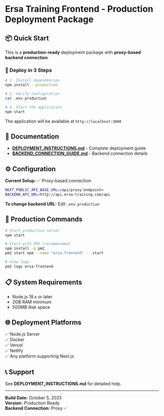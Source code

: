 # Ersa Training Frontend - Production Deployment Package

## 📦 Quick Start

This is a **production-ready** deployment package with **proxy-based backend connection**.

### 🚀 Deploy in 3 Steps

```bash
# 1. Install dependencies
npm install --production

# 2. Verify configuration
cat .env.production

# 3. Start the application
npm start
```

The application will be available at `http://localhost:3000`

## 📖 Documentation

- **[DEPLOYMENT_INSTRUCTIONS.md](./DEPLOYMENT_INSTRUCTIONS.md)** - Complete deployment guide
- **[BACKEND_CONNECTION_GUIDE.md](./BACKEND_CONNECTION_GUIDE.md)** - Backend connection details

## ⚙️ Configuration

**Current Setup:** ✅ Proxy-based connection

```bash
NEXT_PUBLIC_API_BASE_URL=/api/proxy?endpoint=
BACKEND_API_URL=http://api.ersa-training.com/api
```

**To change backend URL:** Edit `.env.production`

## 🔧 Production Commands

```bash
# Start production server
npm start

# Start with PM2 (recommended)
npm install -g pm2
pm2 start npm --name "ersa-frontend" -- start

# View logs
pm2 logs ersa-frontend
```

## 📋 System Requirements

- Node.js 18.x or later
- 2GB RAM minimum
- 500MB disk space

## 🌐 Deployment Platforms

✅ Node.js Server  
✅ Docker  
✅ Vercel  
✅ Netlify  
✅ Any platform supporting Next.js

## 📞 Support

See **DEPLOYMENT_INSTRUCTIONS.md** for detailed help.

---

**Build Date:** October 5, 2025  
**Version:** Production Ready  
**Backend Connection:** Proxy ✅

